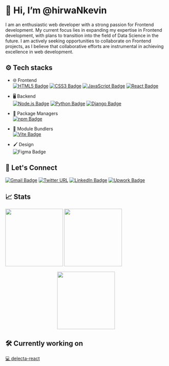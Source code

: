# 👋 Hi, I’m @hirwaNkevin
I am an enthusiastic web developer with a strong passion for Frontend development. My current focus lies in expanding my expertise in Frontend development, with plans to transition into the field of Data Science in the future. I am actively seeking opportunities to collaborate on Frontend projects, as I believe that collaborative efforts are instrumental in achieving excellence in web development.    
 ## ⚙️ Tech stacks
 - 🌐 Frontend  
   [![HTML5 Badge](https://img.shields.io/badge/HTML5-E34F26?logo=html5&logoColor=fff&style=plastic)](https://developer.mozilla.org/en-US/docs/Web/HTML)
 [![CSS3 Badge](https://img.shields.io/badge/CSS3-1572B6?logo=css3&logoColor=fff&style=plastic)](https://developer.mozilla.org/en-US/docs/Web/CSS)
 [![JavaScript Badge](https://img.shields.io/badge/JavaScript-F7DF1E?logo=javascript&logoColor=000&style=plastic)](https://developer.mozilla.org/en-US/docs/Web/javascript)
[![React Badge](https://img.shields.io/badge/React-61DAFB?logo=react&logoColor=000&style=plastic)](https://github.com/hirwaNkevin)
 - 🖥️ Backend  
     [![Node.js Badge](https://img.shields.io/badge/Node.js-393?logo=nodedotjs&logoColor=fff&style=plastic)](https://github.com/hirwaNkevin)
     [![Python Badge](https://img.shields.io/badge/Python-3776AB?logo=python&logoColor=fff&style=plastic)](https://github.com/hirwaNkevin)
     [![Django Badge](https://img.shields.io/badge/Django-092E20?logo=django&logoColor=fff&style=plastic)](https://github.com/hirwaNkevin)
     
 - 🧰 Package Managers  
[![npm Badge](https://img.shields.io/badge/npm-CB3837?logo=npm&logoColor=fff&style=plastic)](https://github.com/hirwaNkevin)
- 🧰 Module Bundlers  
[![Vite Badge](https://img.shields.io/badge/Vite-646CFF?logo=vite&logoColor=fff&style=plastic)](https://github.com/hirwaNkevin)
- 🖌️ Design  
![Figma Badge](https://img.shields.io/badge/Figma-F24E1E?logo=figma&logoColor=fff&style=plastic)

 ## 📱 Let's Connect  
[![Gmail Badge](https://img.shields.io/badge/Gmail-EA4335?logo=gmail&logoColor=fff&style=plastic)](mailto:hirwankevin@gmail.com) 
[![Twitter URL](https://img.shields.io/twitter/url?url=https%3A%2F%2Ftwitter.com%2FkevinHirwaN&style=flat&logo=Twitter&logoColor=blue&label=%40kevinHirwaN&labelColor=black&color=black&link=https%3A%2F%2Ftwitter.com%2FkevinHirwaN)](https://twitter.com/kevinHirwaN)
[![LinkedIn Badge](https://img.shields.io/badge/LinkedIn-0A66C2?logo=linkedin&logoColor=fff&style=plastic)](https://www.linkedin.com/in/kevin-hirwa-nzitatira-623022281/)
[![Upwork Badge](https://img.shields.io/badge/Upwork-6FDA44?logo=upwork&logoColor=fff&style=plastic)](https://www.upwork.com/freelancers/~0197ce3fd6a5e18f08)
## 📈 Stats
 <a href="https://github.com/hirwaNkevin">
    <img height="180em" src="https://github-readme-stats.vercel.app/api?username=hirwaNKevin&theme=tokyonight&show_icons=true&hide_border=true&count_private=true"></a>
 <a href="https://github.com/hirwaNkevin">
    <img height="180em" src="https://github-readme-stats.vercel.app/api/top-langs/?username=hirwaNKevin&theme=tokyonight&show_icons=true&hide_border=true&layout=compact"></a>
    
 <a href="https://github.com/hirwaNkevin"><img  style="display:block;margin: auto;" height="180em" src="https://github-readme-streak-stats.herokuapp.com/?user=hirwaNKevin&theme=tokyonight&hide_border=true"></a>

## 🛠️ Currently working on
[💻 delecta-react ](https://github.com/hirwaNkevin/delecta-react)
